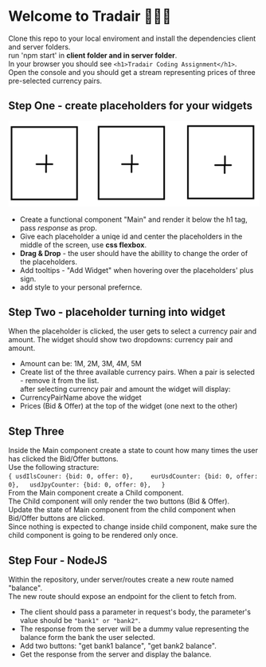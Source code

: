 # Welcome to __Tradair__ 👋👋👋

Clone this repo to your local enviroment and install the dependencies client and server folders.   
run 'npm start' in __client folder and in server folder__.  
In your browser you should see `<h1>Tradair Coding Assignment</h1>`.  
Open the console and you should get a stream representing prices of three pre-selected currency pairs.

## Step One - create placeholders for your widgets
![Alt text](./imgs/placeholders.PNG)   
- Create a functional component "Main" and render it below the h1 tag, pass _response_ as prop.
- Give each placeholder a uniqe id and center the placeholders in the middle of the screen, use **css flexbox**. 
- **Drag & Drop** - the user should have the abillity to change the order of the placeholders.  
- Add tooltips - "Add Widget" when hovering over the placeholders' plus sign.
- add style to your personal prefernce.

## Step Two - placeholder turning into widget
When the placeholder is clicked, the user gets to select a currency pair and amount.
The widget should show two dropdowns: currency pair and amount.
 - Amount can be: 1M, 2M, 3M, 4M, 5M
 - Create list of the three available currency pairs. When a pair is selected - remove it from the list.  
after selecting currency pair and amount the widget will display:    
 - CurrencyPairName above the widget
 - Prices (Bid & Offer) at the top of the widget (one next to the other)

## Step Three
Inside the Main component create a state to count how many times the user has clicked the Bid/Offer buttons.  
Use the following stracture:  
`{
usdIlsCouner: {bid: 0, offer: 0},    
eurUsdCounter: {bid: 0, offer: 0},  
usdJpyCounter: {bid: 0, offer: 0},  
}`  
From the Main component create a Child component.  
The Child component will only render the two buttons (Bid & Offer).  
Update the state of Main component from the child component when Bid/Offer buttons are clicked.  
Since nothing is expected to change inside child component, make sure the child component is going to be rendered only once.

## Step Four - NodeJS
Within the repository, under server/routes create a new route named "balance".  
The new route should expose an endpoint for the client to fetch from.  
 - The client should pass a parameter in request's body, the parameter's value should be `"bank1" or "bank2"`.  
 - The response from the server will be a dummy value representing the balance form the bank the user selected.  
 - Add two buttons: "get bank1 balance", "get bank2 balance".  
 - Get the response from the server and display the balance.
